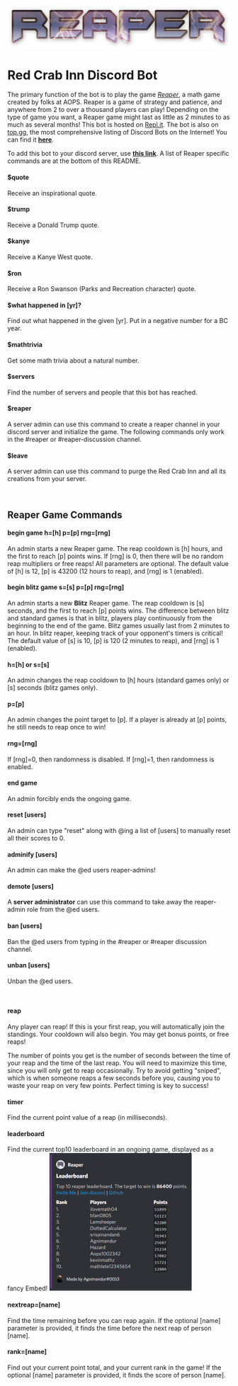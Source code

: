 [<img alt="reaper logo" src="reaper.png">](https://discord.com/api/oauth2/authorize?client_id=791162942459478016&permissions=2080894065&scope=bot)
# Red Crab Inn Discord Bot
The primary function of the bot is to play the game *[Reaper](https://artofproblemsolving.com/reaper)*, a math game created by folks at AOPS. Reaper is a game of strategy and patience, and anywhere from 2 to over a thousand players can play! Depending on the type of game you want, a Reaper game might last as little as 2 minutes to as much as several months! This bot is hosted on [Repl.it](https://repl.it/~).
The bot is also on [top.gg](https://top.gg/), the most comprehensive listing of Discord Bots on the Internet! You can find it **[here](https://top.gg/bot/791162942459478016)**.

To add this bot to your discord server, use **[this link](https://discord.com/api/oauth2/authorize?client_id=791162942459478016&permissions=2080894065&scope=bot)**. A list of Reaper specific commands are at the bottom of this README.

#### $quote
Receive an inspirational quote.

#### $trump
Receive a Donald Trump quote.

#### $kanye
Receive a Kanye West quote.

#### $ron
Receive a Ron Swanson (Parks and Recreation character) quote.

#### $what happened in [yr]?
Find out what happened in the given [yr]. Put in a negative number for a BC year.

#### $mathtrivia
Get some math trivia about a natural number.

#### $servers
Find the number of servers and people that this bot has reached.

#### $reaper
A server admin can use this command to create a reaper channel in your discord server and initialize the game.
The following commands only work in the #reaper or #reaper-discussion channel.

#### $leave
A server admin can use this command to purge the Red Crab Inn and all its creations from your server.

<br/>

## Reaper Game Commands

#### begin game h=[h] p=[p] rng=[rng]
An admin starts a new Reaper game. The reap cooldown is [h] hours, and the first to reach [p] points wins. If [rng] is 0, then there will be no random reap multipliers or free reaps! All parameters are optional. The default value of [h] is 12, [p] is 43200 (12 hours to reap), and [rng] is 1 (enabled).

#### begin blitz game s=[s] p=[p] rng=[rng]
An admin starts a new **Blitz** Reaper game. The reap cooldown is [s] seconds, and the first to reach [p] points wins. The difference between blitz and standard games is that in blitz, players play continuously from the beginning to the end of the game. Blitz games usually last from 2 minutes to an hour. In blitz reaper, keeping track of your opponent's timers is critical! The default value of [s] is 10, [p] is 120 (2 minutes to reap), and [rng] is 1 (enabled).

#### h=[h] or s=[s]
An admin changes the reap cooldown to [h] hours (standard games only) or [s] seconds (blitz games only).

#### p=[p]
An admin changes the point target to [p]. If a player is already at [p] points, he still needs to reap once to win!

#### rng=[rng]
If [rng]=0, then randomness is disabled. If [rng]=1, then randomness is enabled.

#### end game
An admin forcibly ends the ongoing game.

#### reset [users]
An admin can type "reset" along with @ing a list of [users] to manually reset all their scores to 0.

#### adminify [users]
An admin can make the @ed users reaper-admins!

#### demote [users]
A **server administrator** can use this command to take away the reaper-admin role from the @ed users.

#### ban [users]
Ban the @ed users from typing in the #reaper or #reaper discussion channel.

#### unban [users]
Unban the @ed users.

<br />

#### reap
Any player can reap! If this is your first reap, you will automatically join the standings. Your cooldown will also begin. You may get bonus points, or free reaps!

The number of points you get is the number of seconds between the time of your reap and the time of the last reap. You will need to maximize this time, since you will only get to reap occasionally. Try to avoid getting "sniped", which is when someone reaps a few seconds before you, causing you to waste your reap on very few points. Perfect timing is key to success!

#### timer
Find the current point value of a reap (in milliseconds).

#### leaderboard
Find the current top10 leaderboard in an ongoing game, displayed as a fancy Embed!
<img alt="leaderboard example" src="leaderboard.PNG">

#### nextreap=[name]
Find the time remaining before you can reap again. If the optional [name] parameter is provided, it finds the time before the next reap of person [name].

#### rank=[name]
Find out your current point total, and your current rank in the game! If the optional [name] parameter is provided, it finds the score of person [name].
